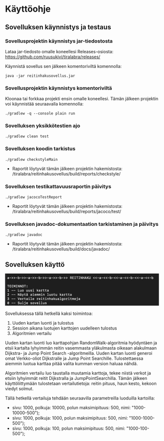 # Käyttöohje

## Sovelluksen käynnistys ja testaus

### Sovellusprojektin käynnistys jar-tiedostosta

Lataa jar-tiedosto omalle koneellesi Releases-osiosta:
https://github.com/ruusukivi/tiralabra/releases/

Käynnistä sovellus sen jälkeen komentoriviltä komennolla: 

    java -jar reitinhakusovellus.jar

### Sovellusprojektin käynnistys komentoriviltä

Kloonaa tai forkkaa projekti ensin omalle koneellesi. Tämän jälkeen projektin voi käynnistää seuraavalla komennolla:

    ./gradlew -q --console plain run

### Sovelluksen yksikkötestien ajo

    ./gradlew clean test

### Sovelluksen koodin tarkistus

    ./gradlew checkstyleMain

- Raportit löytyvät tämän jälkeen projektin hakemistosta: /tiralabra/reitinhakusovellus/build/reports/checkstyle/

### Sovelluksen testikattavuusraportin päivitys

    ./gradlew jacocoTestReport

- Raportit löytyvät tämän jälkeen projektin hakemistosta: /tiralabra/reitinhakusovellus/build/reports/jacoco/test/

### Sovelluksen javadoc-dokumentaation tarkistaminen ja päivitys

    ./gradlew javadoc

- Raportit löytyvät tämän jälkeen projektin hakemistosta: /tiralabra/reitinhakusovellus/build/docs/javadoc/

## Sovelluksen käyttö

![Ohjelman toiminnot](kuvat/toiminnot.png)

Sovelluksessa tällä hetkellä kaksi toimintoa:
1) Uuden kartan luonti ja tulostus
2) Session aikana luotujen karttojen uudelleen tulostus
3) Algoritmien vertailu

Uuden kartan luonti luo karttapohjan RandomWalk-algoritmia hyödyntäen ja etsii kartalta lyhyimmän reitin vasemmasta yläkulmasta oikeaan alakulmaan Dijkstra- ja Jump Point Search -algoritmeilla. Uuden kartan luonti generoi omat Verkko-oliot Dijkstralle ja Jump Point Searchille. Tulostettaessa aiemmin luotua karttaa pitää valita kumman version haluaa nähdä.

Algoritmien vertailu luo taustalla muutamia karttoja, tekee niistä verkot ja etsiin lyhyimmät reitit Dijkstralla ja JumpPointSearchilla. Tämän jälkeen käyttöliittymään tulostetaan vertailutietoja: reitin pituus, haun kesto, kekoon viedyt solmut.

Tällä hetkellä vertailuja tehdään seuraavilla parametreilla luoduilla kartoilla:
- sivu: 1000, polkuja: 10000, polun maksimipituus: 500, nimi: "1000-10000-500");
- sivu: 1000, polkuja: 1000, polun maksimipituus: 500, nimi: "1000-1000-500");
- sivu: 1000, polkuja: 100, polun maksimipituus: 500, nimi: "1000-100-500");
